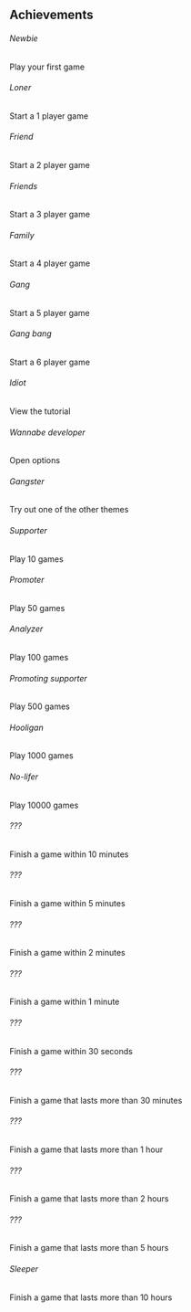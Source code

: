 Achievements
---

###### Newbie
Play your first game

###### Loner
Start a 1 player game

###### Friend
Start a 2 player game

###### Friends
Start a 3 player game

###### Family
Start a 4 player game

###### Gang
Start a 5 player game

###### Gang bang
Start a 6 player game

###### Idiot
View the tutorial

###### Wannabe developer
Open options

###### Gangster
Try out one of the other themes

###### Supporter
Play 10 games

###### Promoter
Play 50 games

###### Analyzer
Play 100 games

###### Promoting supporter
Play 500 games

###### Hooligan
Play 1000 games

###### No-lifer
Play 10000 games

###### ???
Finish a game within 10 minutes

###### ???
Finish a game within 5 minutes

###### ???
Finish a game within 2 minutes

###### ???
Finish a game within 1 minute

###### ???
Finish a game within 30 seconds

###### ???
Finish a game that lasts more than 30 minutes

###### ???
Finish a game that lasts more than 1 hour

###### ???
Finish a game that lasts more than 2 hours

###### ???
Finish a game that lasts more than 5 hours

###### Sleeper
Finish a game that lasts more than 10 hours